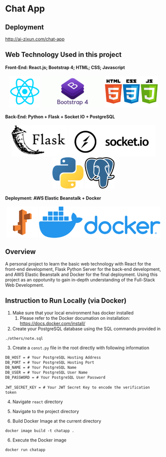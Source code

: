 # Chat App

## Deployment
http://ai-zixun.com/chat-app

## Web Technology Used in this project 

#### Front-End: React.js; Bootstrap 4; HTML; CSS; Javascript 
<p align="center">
  <img src="readme_img/icon-react.png" height="100" title="react">
  <img src="readme_img/icon-bootstrap-4.png" height="100" title="python">
  <img src="readme_img/icon-html-css-js.png" height="100" title="python">
</p>

#### Back-End: Python + Flask + Socket IO + PostgreSQL 
<p align="center">
  <img src="readme_img/icon-flask.png" height="100" title="flask">
  <img src="readme_img/icon-socket-io.png" height="100" title="flask">
  <img src="readme_img/icon-python.png" height="100" title="python">
  <img src="readme_img/icon-postgresql.png" height="100" title="python">
</p>

#### Deployment: AWS Elastic Beanstalk + Docker 
<p align="center">
  <img src="readme_img/icon-eb.png" height="100" title="eb">
  <img src="readme_img/icon-docker.png" height="100" title="docker">
</p>


## Overview 
A personal project to learn the basic web technology with React for the front-end development, Flask Python Server for the back-end development, and AWS Elastic Beanstalk and Docker for the final deployment. Using this project as an oppotunity to gain in-depth understanding of the Full-Stack Web Development.


## Instruction to Run Locally (via Docker)

1. Make sure that your local environment has docker installed 
    1. Please refer to the Docker documation on installation: https://docs.docker.com/install/ 
2. Create your PostgreSQL database using the SQL commands provided in 
```
./others/note.sql
```
3. Create a `const.py` file in the root directly with following information 
```
DB_HOST = # Your PostgreSQL Hosting Address
DB_PORT = # Your PostgreSQL Hosting Port 
DB_NAME = # Your PostgreSQL Name 
DB_USER = # Your PostgreSQL User Name  
DB_PASSWORD = # Your PostgreSQL User Password   

JWT_SECRET_KEY = # Your JWT Secret Key to encode the verification token   

```
4. Navigate `react` directory 

4. Navigate to the project directory 
5. Build Docker Image at the current directory 
```
docker image build -t chatapp .
```
6. Execute the Docker image 
```
docker run chatapp
```


